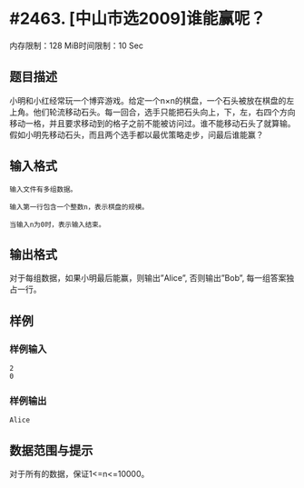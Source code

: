 # #2463. [中山市选2009]谁能赢呢？

内存限制：128 MiB时间限制：10 Sec

## 题目描述

小明和小红经常玩一个博弈游戏。给定一个n&times;n的棋盘，一个石头被放在棋盘的左上角。他们轮流移动石头。每一回合，选手只能把石头向上，下，左，右四个方向移动一格，并且要求移动到的格子之前不能被访问过。谁不能移动石头了就算输。假如小明先移动石头，而且两个选手都以最优策略走步，问最后谁能赢？

## 输入格式

    输入文件有多组数据。

    输入第一行包含一个整数n，表示棋盘的规模。

    当输入n为0时，表示输入结束。

 

## 输出格式

对于每组数据，如果小明最后能赢，则输出&rdquo;Alice&rdquo;, 否则输出&rdquo;Bob&rdquo;, 每一组答案独占一行。

## 样例

### 样例输入

    
    2
    0
    
    

### 样例输出

    
    Alice
    

## 数据范围与提示

对于所有的数据，保证1<=n<=10000。

